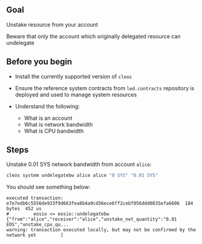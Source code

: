 ## Goal

Unstake resource from your account

Beware that only the account which originally delegated resource can undelegate

## Before you begin

* Install the currently supported version of `cleos`

* Ensure the reference system contracts from `led.contracts` repository is deployed and used to manage system resources

* Understand the following:
  * What is an account
  * What is network bandwidth
  * What is CPU bandwidth

## Steps

Unstake 0.01 SYS network bandwidth from account `alice`:

```sh
cleos system undelegatebw alice alice "0 SYS" "0.01 SYS"
```

You should see something below:

```console
executed transaction: e7e7edb6c5556de933f9d663fea8b4a9cd56ece6ff2cebf056ddd0835efa6606  184 bytes  452 us
#         eosio <= eosio::undelegatebw          {"from":"alice","receiver":"alice","unstake_net_quantity":"0.01 EOS","unstake_cpu_qu...
warning: transaction executed locally, but may not be confirmed by the network yet         ]
```
